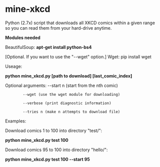 # mine-xkcd
Python (2.7x) script that downloads all XKCD comics within a given range so you can read them from your hard-drive anytime.

**Modules needed**

BeautifulSoup: **apt-get install python-bs4**

[Optional. If you want to use the "--wget" option.] Wget: pip install wget

Useage:

**python mine_xkcd.py [path to download] [last_comic_index]**

Optional arguments: --start n (start from the nth comic)

		    --wget (use the wget module for downloading)
		    
		    --verbose (print diagnostic information)
		    
		    --tries n (make n attempts to download file)

Examples:

Download comics 1 to 100 into directory "test/":

**python mine_xkcd.py test 100**

Download comics 95 to 100 into directory "hello/":

**python mine_xkcd.py test 100 --start 95**


